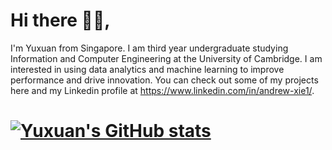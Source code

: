 # Hi there 👋🏼, 

I'm Yuxuan from Singapore. I am third year undergraduate studying Information and Computer Engineering at the University of Cambridge. I am interested in using data analytics and machine learning to improve performance and drive innovation. You can check out some of my projects here and my Linkedin profile at https://www.linkedin.com/in/andrew-xie1/.  

# [![Yuxuan's GitHub stats](https://github-readme-stats.vercel.app/api?username=xie-yuxuan)](https://github.com/xie-yuxuan/github-readme-stats)
